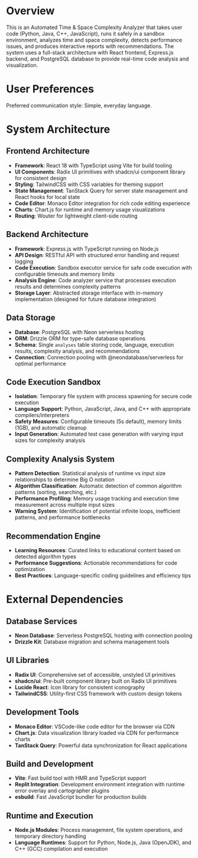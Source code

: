 # Overview

This is an Automated Time & Space Complexity Analyzer that takes user code (Python, Java, C++, JavaScript), runs it safely in a sandbox environment, analyzes time and space complexity, detects performance issues, and produces interactive reports with recommendations. The system uses a full-stack architecture with React frontend, Express.js backend, and PostgreSQL database to provide real-time code analysis and visualization.

# User Preferences

Preferred communication style: Simple, everyday language.

# System Architecture

## Frontend Architecture
- **Framework**: React 18 with TypeScript using Vite for build tooling
- **UI Components**: Radix UI primitives with shadcn/ui component library for consistent design
- **Styling**: TailwindCSS with CSS variables for theming support
- **State Management**: TanStack Query for server state management and React hooks for local state
- **Code Editor**: Monaco Editor integration for rich code editing experience
- **Charts**: Chart.js for runtime and memory usage visualizations
- **Routing**: Wouter for lightweight client-side routing

## Backend Architecture
- **Framework**: Express.js with TypeScript running on Node.js
- **API Design**: RESTful API with structured error handling and request logging
- **Code Execution**: Sandbox executor service for safe code execution with configurable timeouts and memory limits
- **Analysis Engine**: Code analyzer service that processes execution results and determines complexity patterns
- **Storage Layer**: Abstracted storage interface with in-memory implementation (designed for future database integration)

## Data Storage
- **Database**: PostgreSQL with Neon serverless hosting
- **ORM**: Drizzle ORM for type-safe database operations
- **Schema**: Single `analyses` table storing code, language, execution results, complexity analysis, and recommendations
- **Connection**: Connection pooling with @neondatabase/serverless for optimal performance

## Code Execution Sandbox
- **Isolation**: Temporary file system with process spawning for secure code execution
- **Language Support**: Python, JavaScript, Java, and C++ with appropriate compilers/interpreters
- **Safety Measures**: Configurable timeouts (5s default), memory limits (1GB), and automatic cleanup
- **Input Generation**: Automated test case generation with varying input sizes for complexity analysis

## Complexity Analysis System
- **Pattern Detection**: Statistical analysis of runtime vs input size relationships to determine Big O notation
- **Algorithm Classification**: Automatic detection of common algorithm patterns (sorting, searching, etc.)
- **Performance Profiling**: Memory usage tracking and execution time measurement across multiple input sizes
- **Warning System**: Identification of potential infinite loops, inefficient patterns, and performance bottlenecks

## Recommendation Engine
- **Learning Resources**: Curated links to educational content based on detected algorithm types
- **Performance Suggestions**: Actionable recommendations for code optimization
- **Best Practices**: Language-specific coding guidelines and efficiency tips

# External Dependencies

## Database Services
- **Neon Database**: Serverless PostgreSQL hosting with connection pooling
- **Drizzle Kit**: Database migration and schema management tools

## UI Libraries
- **Radix UI**: Comprehensive set of accessible, unstyled UI primitives
- **shadcn/ui**: Pre-built component library built on Radix UI primitives
- **Lucide React**: Icon library for consistent iconography
- **TailwindCSS**: Utility-first CSS framework with custom design tokens

## Development Tools
- **Monaco Editor**: VSCode-like code editor for the browser via CDN
- **Chart.js**: Data visualization library loaded via CDN for performance charts
- **TanStack Query**: Powerful data synchronization for React applications

## Build and Development
- **Vite**: Fast build tool with HMR and TypeScript support
- **Replit Integration**: Development environment integration with runtime error overlay and cartographer plugins
- **esbuild**: Fast JavaScript bundler for production builds

## Runtime and Execution
- **Node.js Modules**: Process management, file system operations, and temporary directory handling
- **Language Runtimes**: Support for Python, Node.js, Java (OpenJDK), and C++ (GCC) compilation and execution